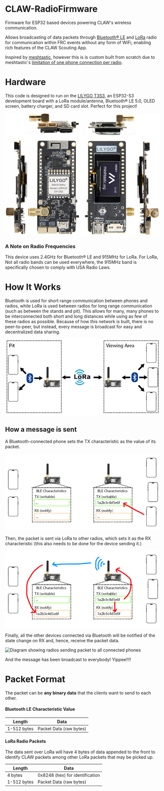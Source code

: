 # CLAW-RadioFirmware
Firmware for ESP32 based devices powering CLAW's wireless communication.

Allows broadcasting of data packets through [Bluetooth® LE](https://github.com/espressif/arduino-esp32/tree/master/libraries/BLE) and [LoRa](https://github.com/sandeepmistry/arduino-LoRa) radio for communication within FRC events without any form of WiFi, enabling rich features of the CLAW Scouting App.

Inspired by [meshtastic](https://meshtastic.org), however this is is custom built from scratch due to meshtastic's [limitation of one phone connection per radio](https://meshtastic.org/docs/introduction/#how-it-works).

# Hardware

This code is designed to run on the [LILYGO T3S3](https://www.amazon.com/LILYGO-ESP32-S3-Development-Wireless-Display/dp/B0BW5W9QXZ), an ESP32-S3 development board with a LoRa module/antenna, Bluetooth® LE 5.0, OLED screen, battery charger, and SD card slot. Perfect for this project!

![LILYGO T3S3](./media/T3S3.jpg?raw=true)

### A Note on Radio Frequencies
This device uses 2.4GHz for Bluetooth® LE and 915MHz for LoRa. For LoRa, Not all radio bands can be used everywhere, the 915MHz band is specifically chosen to comply with USA Radio Laws.


# How It Works

Bluetooth is used for short range communication between phones and radios, while LoRa is used between radios for long range communication (such as between the stands and pit). This allows for many, many phones to be interconnected both short and long distances while using as few of these radios as possible. Because of how this network is built, there is no peer-to-peer, but instead, every message is broadcast for easy and decentralized data sharing.

![Diagram showcasing how different devices are connected throughout the network](./media/diagram.png?raw=true)

## How a message is sent

A Bluetooth-connected phone sets the TX characteristic as the value of its packet.

![Diagram showing an arrow from a phone to a radio](./media/sending_step1.png?raw=true)

Then, the packet is sent via LoRa to other radios, which sets it as the RX characteristic (this also needs to be done for the device sending it.)

![Diagram showing radio sending packet to other radio](./media/sending_step2.png?raw=true)

Finally, all the other devices connected via Bluetooth will be notified of the state change on RX and, hence, receive the packet data.

![Diagram showing radios sending packet to all connected phones](./media/sending_stap3.png?raw=true)

And the message has been broadcast to everybody! Yippee!!!!

# Packet Format

The packet can be **any binary data** that the clients want to send to each other.

#### Bluetooth LE Characteristic Value

| Length      | Data                            |
|-------------|---------------------------------|
| 1-512 bytes | Packet Data (raw bytes)         |

#### LoRa Radio Packets

The data sent over LoRa will have 4 bytes of data appended to the front to identify CLAW packets among other LoRa packets that may be picked up.

| Length      | Data                            |
|-------------|---------------------------------|
| 4 bytes     | 0x8248 (hex) for identification |
| 1-512 bytes | Packet Data (raw bytes)         |

